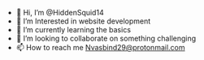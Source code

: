 - 👋 Hi, I’m @HiddenSquid14
- 👀 I’m Interested in website development
- 🌱 I’m currently learning the basics
- 💞️ I’m looking to collaborate on something challenging
- 📫 How to reach me Nvasbind29@protonmail.com

<!---
HiddenSquid14/HiddenSquid14 is a ✨ special ✨ repository because its `README.md` (this file) appears on your GitHub profile.
You can click the Preview link to take a look at your changes.
--->
